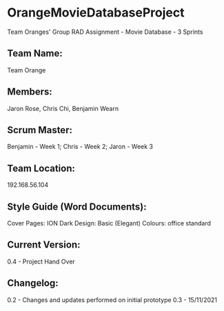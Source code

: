 # OrangeMovieDatabaseProject
Team Oranges' Group RAD Assignment - Movie Database - 3 Sprints


## Team Name: 
Team Orange

## Members: 
Jaron Rose, Chris Chi, Benjamin Wearn
## Scrum Master: 
Benjamin - Week 1; Chris - Week 2; Jaron - Week 3
## Team Location: 
192.168.56.104

## Style Guide (Word Documents):
Cover Pages: ION Dark
Design: Basic (Elegant)
Colours: office standard

## Current Version: 
0.4 - Project Hand Over
## Changelog: 
0.2 - Changes and updates performed on initial prototype
0.3 - 15/11/2021
